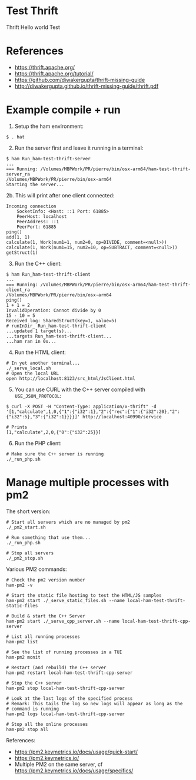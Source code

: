 # Test Thrift

Thrift Hello world Test

# References

- https://thrift.apache.org/
- https://thrift.apache.org/tutorial/
- https://github.com/diwakergupta/thrift-missing-guide
- http://diwakergupta.github.io/thrift-missing-guide/thrift.pdf

# Example compile + run

1. Setup the ham environment:
```
$ . hat
```

2. Run the server first and leave it running in a terminal:
```
$ ham Run_ham-test-thrift-server
...
=== Running: /Volumes/MBPWork/PR/pierre/bin/osx-arm64/ham-test-thrift-server_ra
/Volumes/MBPWork/PR/pierre/bin/osx-arm64
Starting the server...
```

2b. This will print after one client connected:
```
Incoming connection
	SocketInfo: <Host: ::1 Port: 61885>
	PeerHost: localhost
	PeerAddress: ::1
	PeerPort: 61885
ping()
add(1, 1)
calculate(1, Work(num1=1, num2=0, op=DIVIDE, comment=<null>))
calculate(1, Work(num1=15, num2=10, op=SUBTRACT, comment=<null>))
getStruct(1)
```

3. Run the C++ client:
```
$ ham Run_ham-test-thrift-client
...
=== Running: /Volumes/MBPWork/PR/pierre/bin/osx-arm64/ham-test-thrift-client_ra
/Volumes/MBPWork/PR/pierre/bin/osx-arm64
ping()
1 + 1 = 2
InvalidOperation: Cannot divide by 0
15 - 10 = 5
Received log: SharedStruct(key=1, value=5)
# runInDir_ Run_ham-test-thrift-client
...updated 1 target(s)...
...targets Run_ham-test-thrift-client...
...ham ran in 0s...
```

4. Run the HTML client:
```
# In yet another terminal...
./_serve_local.sh
# Open the local URL
open http://localhost:8123/src_html/JsClient.html
```

5. You can use CURL with the C++ server compiled with `USE_JSON_PROTOCOL`:
```
$ curl -X POST -H "Content-Type: application/x-thrift" -d '[1,"calculate",1,0,{"1":{"i32":1},"2":{"rec":{"1":{"i32":20},"2":{"i32":5},"3":{"i32":1}}}}]' http://localhost:40990/service

# Prints
[1,"calculate",2,0,{"0":{"i32":25}}]
```

6. Run the PHP client:
```
# Make sure the C++ server is running
./_run_php.sh
```

# Manage multiple processes with pm2

The short version:
```
# Start all servers which are no managed by pm2
./_pm2_start.sh

# Run something that use them...
./_run_php.sh

# Stop all servers
./_pm2_stop.sh
```

Various PM2 commands:
```
# Check the pm2 version number
ham-pm2 -v

# Start the static file hosting to test the HTML/JS samples
ham-pm2 start ./_serve_static_files.sh --name local-ham-test-thrift-static-files

# Build & start the C++ Server
ham-pm2 start ./_serve_cpp_server.sh --name local-ham-test-thrift-cpp-server

# List all running processes
ham-pm2 list

# See the list of running processes in a TUI
ham-pm2 monit

# Restart (and rebuild) the C++ server
ham-pm2 restart local-ham-test-thrift-cpp-server

# Stop the C++ server
ham-pm2 stop local-ham-test-thrift-cpp-server

# Look at the last logs of the specified process
# Remark: This tails the log so new logs will appear as long as the
# command is running
ham-pm2 logs local-ham-test-thrift-cpp-server

# Stop all the online processes
ham-pm2 stop all
```

References:
- https://pm2.keymetrics.io/docs/usage/quick-start/
- https://pm2.keymetrics.io/
- Multiple PM2 on the same server, cf https://pm2.keymetrics.io/docs/usage/specifics/
